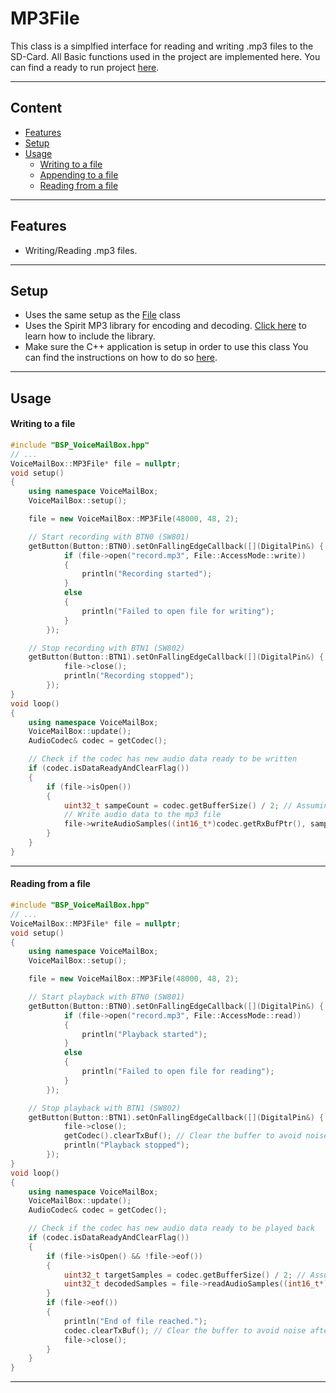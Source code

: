 # MP3File
This class is a simplfied interface for reading and writing .mp3 files to the SD-Card.
All Basic functions used in the project are implemented here.
You can find a ready to run project [here](../../Demos/F469/F469_MultiExample/README.md).

---
## Content
- [Features](#features)
- [Setup](#setup)
- [Usage](#usage)
    - [Writing to a file](#writing-to-a-file)
    - [Appending to a file](#appending-to-a-file)
    - [Reading from a file](#reading-from-a-file)

---
## Features
- Writing/Reading .mp3 files.

---
## Setup    
- Uses the same setup as the [File](File.md) class
- Uses the Spirit MP3 library for encoding and decoding. [Click here](../../Demos/F469/F469_HelloAudio/README.md/#spiritdsp-mp3) to learn how to include the library.
- Make sure the C++ application is setup in order to use this class
You can find the instructions on how to do so [here](CppFromC.md).

---
## Usage
#### Writing to a file
``` C++ 
#include "BSP_VoiceMailBox.hpp"
// ...
VoiceMailBox::MP3File* file = nullptr;
void setup()
{
    using namespace VoiceMailBox;
    VoiceMailBox::setup();

    file = new VoiceMailBox::MP3File(48000, 48, 2);

    // Start recording with BTN0 (SW801)
    getButton(Button::BTN0).setOnFallingEdgeCallback([](DigitalPin&) {
            if (file->open("record.mp3", File::AccessMode::write))
            {
                println("Recording started");
            }
            else
            {
                println("Failed to open file for writing");
            }
        });

    // Stop recording with BTN1 (SW802)
    getButton(Button::BTN1).setOnFallingEdgeCallback([](DigitalPin&) {
            file->close();
            println("Recording stopped");
        });
}
void loop()
{
    using namespace VoiceMailBox;
    VoiceMailBox::update();
    AudioCodec& codec = getCodec();

    // Check if the codec has new audio data ready to be written
    if (codec.isDataReadyAndClearFlag())
    {
        if (file->isOpen())
        {
            uint32_t sampeCount = codec.getBufferSize() / 2; // Assuming 16-bit stereo audio, each sample is 4 bytes
            // Write audio data to the mp3 file
            file->writeAudioSamples((int16_t*)codec.getRxBufPtr(), sampeCount);
        }
    }
}
```
---

#### Reading from a file
``` C++ 
#include "BSP_VoiceMailBox.hpp"
// ...
VoiceMailBox::MP3File* file = nullptr;
void setup()
{
    using namespace VoiceMailBox;
    VoiceMailBox::setup();

    file = new VoiceMailBox::MP3File(48000, 48, 2);

    // Start playback with BTN0 (SW801)
    getButton(Button::BTN0).setOnFallingEdgeCallback([](DigitalPin&) {
            if (file->open("record.mp3", File::AccessMode::read))
            {
                println("Playback started");
            }
            else
            {
                println("Failed to open file for reading");
            }
        });

    // Stop playback with BTN1 (SW802)
    getButton(Button::BTN1).setOnFallingEdgeCallback([](DigitalPin&) {
            file->close();
            getCodec().clearTxBuf(); // Clear the buffer to avoid noise after playback finished
            println("Playback stopped");
        });
}
void loop()
{
    using namespace VoiceMailBox;
    VoiceMailBox::update();
    AudioCodec& codec = getCodec();

    // Check if the codec has new audio data ready to be played back
    if (codec.isDataReadyAndClearFlag())
    {
        if (file->isOpen() && !file->eof())
        {
            uint32_t targetSamples = codec.getBufferSize() / 2; // Assuming 16-bit stereo audio, each sample is 4 bytes
            uint32_t decodedSamples = file->readAudioSamples((int16_t*)codec.getTxBufPtr(), targetSamples);
        }
        if (file->eof())
        {
            println("End of file reached.");
            codec.clearTxBuf(); // Clear the buffer to avoid noise after playback finished
            file->close();
        }
    }
}
```
---